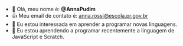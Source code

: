 - 👋 Olá, meu nome é: **@AnnaPudim**
- :+1: Meu email de contato é: anna.rossi@escola.pr.gov.br
- 👀 Eu estou interessada em aprender a programar novas linguagens.
- 🌱 Eu estou aprendendo a programar recentemente a linguagem de JavaScript e Scratch.
